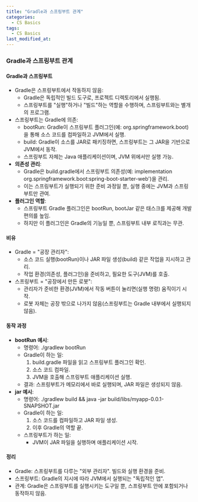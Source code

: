 ```yaml
---
title: "Gradle과 스프링부트 관계"
categories:
  - CS Basics
tags:
  - CS Basics
last_modified_at: 
---
```


### Gradle과 스프링부트 관계

#### Gradle과 스프링부트
- Gradle은 스프링부트에서 작동하지 않음:  
  - Gradle은 독립적인 빌드 도구로, 프로젝트 디렉토리에서 실행됨.  
  - 스프링부트를 "실행"하거나 "빌드"하는 역할을 수행하며, 스프링부트와는 별개의 프로그램.  
- 스프링부트는 Gradle에 의존:  
  - bootRun: Gradle이 스프링부트 플러그인(예: org.springframework.boot)을 통해 소스 코드를 컴파일하고 JVM에서 실행.  
  - build: Gradle이 소스를 JAR로 패키징하면, 스프링부트는 그 JAR을 기반으로 JVM에서 동작.  
  - 스프링부트 자체는 Java 애플리케이션이며, JVM 위에서만 실행 가능.
- **의존성 관리**:  
  - Gradle은 build.gradle에서 스프링부트 의존성(예: implementation org.springframework.boot:spring-boot-starter-web')을 관리.  
  - 이는 스프링부트가 실행되기 위한 준비 과정일 뿐, 실행 중에는 JVM과 스프링부트만 관여.  
- **플러그인 역할**:  
  - 스프링부트 Gradle 플러그인은 bootRun, bootJar 같은 태스크를 제공해 개발 편의를 높임.  
  - 하지만 이 플러그인은 Gradle의 기능일 뿐, 스프링부트 내부 로직과는 무관.  

#### 비유
- Gradle = "공장 관리자":  
  - 소스 코드 실행(bootRun)이나 JAR 파일 생성(build) 같은 작업을 지시하고 관리.  
  - 작업 환경(의존성, 플러그인)을 준비하고, 필요한 도구(JVM)를 호출.  
- 스프링부트 = "공장에서 만든 로봇":  
  - 관리자가 준비한 환경(JVM)에서 작동 버튼이 눌리면(실행 명령) 움직이기 시작.  
  - 로봇 자체는 공장 밖으로 나가지 않음(스프링부트는 Gradle 내부에서 실행되지 않음).

#### 동작 과정
- **bootRun 예시**:  
  - 명령어: ./gradlew bootRun  
  - Gradle이 하는 일:  
    1. build.gradle 파일을 읽고 스프링부트 플러그인 확인.  
    2. 소스 코드 컴파일.  
    3. JVM을 호출해 스프링부트 애플리케이션 실행.  
  - 결과: 스프링부트가 메모리에서 바로 실행되며, JAR 파일은 생성되지 않음.  
- **jar 예시**:  
  - 명령어: ./gradlew build && java -jar build/libs/myapp-0.0.1-SNAPSHOT.jar  
  - Gradle이 하는 일:  
    1. 소스 코드를 컴파일하고 JAR 파일 생성.  
    2. 이후 Gradle의 역할 끝.  
  - 스프링부트가 하는 일:  
    - JVM이 JAR 파일을 실행하며 애플리케이션 시작. 


#### 정리
- Gradle: 스프링부트를 다루는 "외부 관리자". 빌드와 실행 환경을 준비.  
- 스프링부트: Gradle의 지시에 따라 JVM에서 실행되는 "독립적인 앱".  
- 관계: Gradle은 스프링부트를 실행시키는 도구일 뿐, 스프링부트 안에 포함되거나 동작하지 않음.

